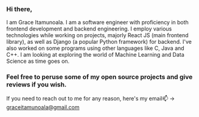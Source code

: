 ### Hi there,
I am Grace Itamunoala. I am a software engineer with proficiency in both frontend development and backend engineering. I employ various technologies while working on projects, majorly React JS (main frontend library), as well as Django (a popular Python framework) for backend. I've also worked on some programs using other languages like C, Java and C++.
I am looking at exploring the world of Machine Learning and Data Science as time goes on.
### Feel free to peruse some of my open source projects and give reviews if you wish. 
If you need to reach out to me for any reason, here's my email📫 -> 
graceitamunoala@gmail.com

<!--
**belemaaa/belemaaa** is a ✨ _special_ ✨ repository because its `README.md` (this file) appears on your GitHub profile.

Here are some ideas to get you started:

- 🔭 I’m currently working on ...
- 🌱 I’m currently learning ...
- 👯 I’m looking to collaborate on ...
- 🤔 I’m looking for help with ...
- 💬 Ask me about ...
- 📫 How to reach me: ...
- 😄 Pronouns: ...
- ⚡ Fun fact: ...
-->
